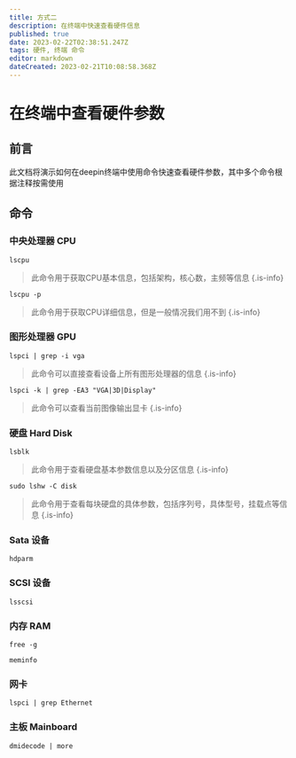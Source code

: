 ```yaml
---
title: 方式二
description: 在终端中快速查看硬件信息
published: true
date: 2023-02-22T02:38:51.247Z
tags: 硬件, 终端 命令
editor: markdown
dateCreated: 2023-02-21T10:08:58.368Z
---
```


# 在终端中查看硬件参数
## 前言
此文档将演示如何在deepin终端中使用命令快速查看硬件参数，其中多个命令根据注释按需使用
## 命令
### 中央处理器 CPU
    lscpu 
> 此命令用于获取CPU基本信息，包括架构，核心数，主频等信息
{.is-info}

    lscpu -p
> 此命令用于获取CPU详细信息，但是一般情况我们用不到
{.is-info}


### 图形处理器 GPU
    lspci | grep -i vga
> 此命令可以直接查看设备上所有图形处理器的信息
{.is-info}

    lspci -k | grep -EA3 "VGA|3D|Display"
> 此命令可以查看当前图像输出显卡
{.is-info}


### 硬盘 Hard Disk
    lsblk
> 此命令用于查看硬盘基本参数信息以及分区信息
{.is-info}

    sudo lshw -C disk
> 此命令用于查看每块硬盘的具体参数，包括序列号，具体型号，挂载点等信息
{.is-info}

    
### Sata 设备
    hdparm
### SCSI 设备
    lsscsi
### 内存 RAM
    free -g

    meminfo
### 网卡
    lspci | grep Ethernet  
### 主板 Mainboard
    dmidecode | more
    
### 